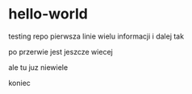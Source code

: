 # hello-world
testing repo
pierwsza linie wielu informacji
i dalej tak 


po przerwie jest jeszcze wiecej

ale tu juz niewiele



koniec
